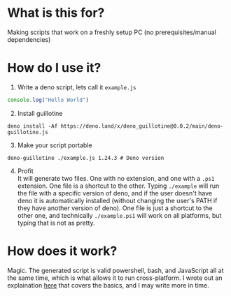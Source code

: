 # What is this for?

Making scripts that work on a freshly setup PC (no prerequisites/manual dependencies)

# How do I use it?

1. Write a deno script, lets call it `example.js`<br>
```js
console.log("Hello World")
```

2. Install guillotine<br>
```shell
deno install -Af https://deno.land/x/deno_guillotine@0.0.2/main/deno-guillotine.js
```

3. Make your script portable<br>
```shell
deno-guillotine ./example.js 1.24.3 # Deno version
```

4. Profit<br>
It will generate two files. One with no extension, and one with a `.ps1` extension. One file is a shortcut to the other. Typing `./example` will run the file with a specific version of deno, and if the user doesn't have deno it is automatically installed (without changing the user's PATH if they have another version of deno). One file is just a shortcut to the other one, and technically `./example.ps1` will work on all platforms, but typing that is not as pretty.

# How does it work?

Magic. The generated script is valid powershell, bash, and JavaScript all at the same time, which is what allows it to run cross-platform. I wrote out an explaination [here](https://stackoverflow.com/questions/39421131/is-it-possible-to-write-one-script-that-runs-in-bash-shell-and-powershell/67292076#67292076) that covers the basics, and I may write more in time. 